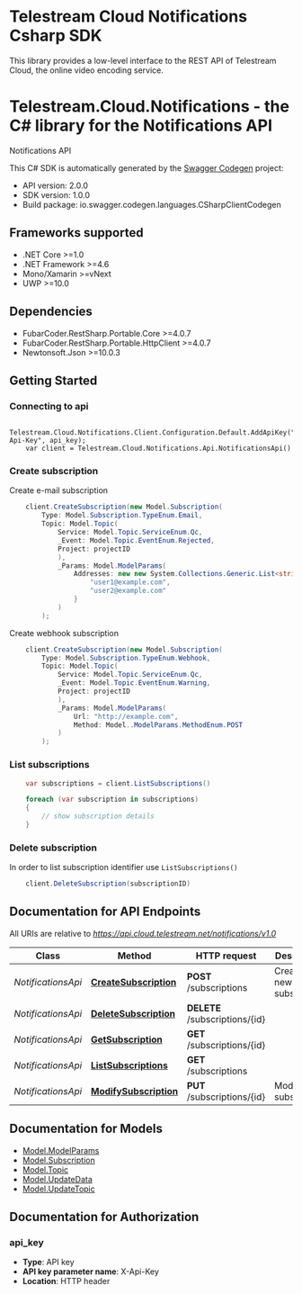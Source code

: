 # Telestream Cloud Notifications Csharp SDK

This library provides a low-level interface to the REST API of Telestream Cloud, the online video encoding service.

# Telestream.Cloud.Notifications - the C# library for the Notifications API

Notifications API

This C# SDK is automatically generated by the [Swagger Codegen](https://github.com/swagger-api/swagger-codegen) project:

- API version: 2.0.0
- SDK version: 1.0.0
- Build package: io.swagger.codegen.languages.CSharpClientCodegen

<a name="frameworks-supported"></a>
## Frameworks supported
- .NET Core >=1.0
- .NET Framework >=4.6
- Mono/Xamarin >=vNext
- UWP >=10.0

<a name="dependencies"></a>
## Dependencies
- FubarCoder.RestSharp.Portable.Core >=4.0.7
- FubarCoder.RestSharp.Portable.HttpClient >=4.0.7
- Newtonsoft.Json >=10.0.3

<a name="installation"></a>
## Getting Started
### Connecting to api

```
    Telestream.Cloud.Notifications.Client.Configuration.Default.AddApiKey("X-Api-Key", api_key);
    var client = Telestream.Cloud.Notifications.Api.NotificationsApi()
```


### Create subscription
Create e-mail subscription
```csharp
    client.CreateSubscription(new Model.Subscription(
        Type: Model.Subscription.TypeEnum.Email,
        Topic: Model.Topic(
            Service: Model.Topic.ServiceEnum.Qc,
            _Event: Model.Topic.EventEnum.Rejected,
            Project: projectID
            ),
            _Params: Model.ModelParams(
                Addresses: new new System.Collections.Generic.List<string>() {
                    "user1@example.com",
                    "user2@example.com"
                }
            )
        );

```

Create webhook subscription
```csharp
    client.CreateSubscription(new Model.Subscription(
        Type: Model.Subscription.TypeEnum.Webhook,
        Topic: Model.Topic(
            Service: Model.Topic.ServiceEnum.Qc,
            _Event: Model.Topic.EventEnum.Warning,
            Project: projectID
            ),
            _Params: Model.ModelParams(
                Url: "http://example.com",
                Method: Model..ModelParams.MethodEnum.POST
            )
        );

```

### List subscriptions
```csharp
    var subscriptions = client.ListSubscriptions()

    foreach (var subscription in subscriptions)
    {
        // show subscription details
    }
```

### Delete subscription
In order to list subscription identifier use `ListSubscriptions()`

```csharp
    client.DeleteSubscription(subscriptionID)
```

## Documentation for API Endpoints

All URIs are relative to *https://api.cloud.telestream.net/notifications/v1.0*

Class | Method | HTTP request | Description
------------ | ------------- | ------------- | -------------
*NotificationsApi* | [**CreateSubscription**](docs/NotificationsApi.md#createsubscription) | **POST** /subscriptions | Create a new subscription
*NotificationsApi* | [**DeleteSubscription**](docs/NotificationsApi.md#deletesubscription) | **DELETE** /subscriptions/{id} | 
*NotificationsApi* | [**GetSubscription**](docs/NotificationsApi.md#getsubscription) | **GET** /subscriptions/{id} | 
*NotificationsApi* | [**ListSubscriptions**](docs/NotificationsApi.md#listsubscriptions) | **GET** /subscriptions | 
*NotificationsApi* | [**ModifySubscription**](docs/NotificationsApi.md#modifysubscription) | **PUT** /subscriptions/{id} | Modify subscription


<a name="documentation-for-models"></a>
## Documentation for Models

 - [Model.ModelParams](docs/ModelParams.md)
 - [Model.Subscription](docs/Subscription.md)
 - [Model.Topic](docs/Topic.md)
 - [Model.UpdateData](docs/UpdateData.md)
 - [Model.UpdateTopic](docs/UpdateTopic.md)


<a name="documentation-for-authorization"></a>
## Documentation for Authorization

<a name="api_key"></a>
### api_key

- **Type**: API key
- **API key parameter name**: X-Api-Key
- **Location**: HTTP header

